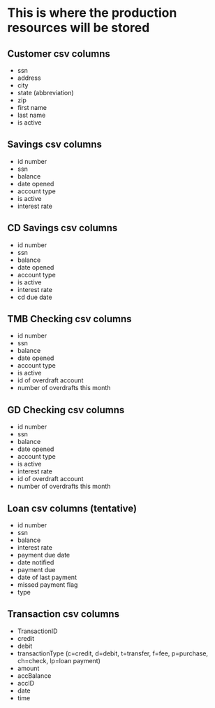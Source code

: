 # This is where the production resources will be stored

## Customer csv columns

- ssn
- address
- city
- state (abbreviation)
- zip
- first name
- last name
- is active

## Savings csv columns

- id number
- ssn
- balance
- date opened
- account type
- is active
- interest rate

## CD Savings csv columns

- id number
- ssn
- balance
- date opened
- account type
- is active
- interest rate
- cd due date

## TMB Checking csv columns

- id number
- ssn
- balance
- date opened
- account type
- is active
- id of overdraft account
- number of overdrafts this month

## GD Checking csv columns

- id number
- ssn
- balance
- date opened
- account type
- is active
- interest rate
- id of overdraft account
- number of overdrafts this month

## Loan csv columns (tentative)

- id number
- ssn
- balance
- interest rate
- payment due date
- date notified
- payment due
- date of last payment
- missed payment flag
- type

## Transaction csv columns

- TransactionID
- credit
- debit
- transactionType (c=credit, d=debit, t=transfer, f=fee, p=purchase, ch=check, lp=loan payment)
- amount
- accBalance
- accID
- date
- time